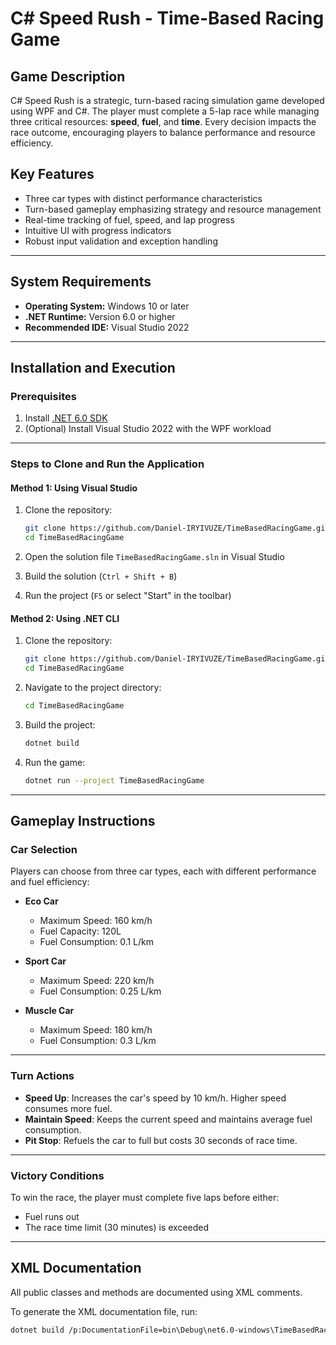 # C# Speed Rush - Time-Based Racing Game

## Game Description

C# Speed Rush is a strategic, turn-based racing simulation game developed using WPF and C#. The player must complete a 5-lap race while managing three critical resources: **speed**, **fuel**, and **time**. Every decision impacts the race outcome, encouraging players to balance performance and resource efficiency.

## Key Features

* Three car types with distinct performance characteristics
* Turn-based gameplay emphasizing strategy and resource management
* Real-time tracking of fuel, speed, and lap progress
* Intuitive UI with progress indicators
* Robust input validation and exception handling

---

## System Requirements

* **Operating System:** Windows 10 or later
* **.NET Runtime:** Version 6.0 or higher
* **Recommended IDE:** Visual Studio 2022

---

## Installation and Execution

### Prerequisites

1. Install [.NET 6.0 SDK](https://dotnet.microsoft.com/en-us/download/dotnet/6.0)
2. (Optional) Install Visual Studio 2022 with the WPF workload

---

### Steps to Clone and Run the Application

#### Method 1: Using Visual Studio

1. Clone the repository:

   ```bash
   git clone https://github.com/Daniel-IRYIVUZE/TimeBasedRacingGame.git
   cd TimeBasedRacingGame
   ```
2. Open the solution file `TimeBasedRacingGame.sln` in Visual Studio
3. Build the solution (`Ctrl + Shift + B`)
4. Run the project (`F5` or select "Start" in the toolbar)

#### Method 2: Using .NET CLI

1. Clone the repository:

   ```bash
   git clone https://github.com/Daniel-IRYIVUZE/TimeBasedRacingGame.git
   cd TimeBasedRacingGame
   ```
2. Navigate to the project directory:

   ```bash
   cd TimeBasedRacingGame
   ```
3. Build the project:

   ```bash
   dotnet build
   ```
4. Run the game:

   ```bash
   dotnet run --project TimeBasedRacingGame
   ```

---

## Gameplay Instructions

### Car Selection

Players can choose from three car types, each with different performance and fuel efficiency:

* **Eco Car**

  * Maximum Speed: 160 km/h
  * Fuel Capacity: 120L
  * Fuel Consumption: 0.1 L/km

* **Sport Car**

  * Maximum Speed: 220 km/h
  * Fuel Consumption: 0.25 L/km

* **Muscle Car**

  * Maximum Speed: 180 km/h
  * Fuel Consumption: 0.3 L/km

---

### Turn Actions

* **Speed Up**: Increases the car's speed by 10 km/h. Higher speed consumes more fuel.
* **Maintain Speed**: Keeps the current speed and maintains average fuel consumption.
* **Pit Stop**: Refuels the car to full but costs 30 seconds of race time.

---

### Victory Conditions

To win the race, the player must complete five laps before either:

* Fuel runs out
* The race time limit (30 minutes) is exceeded

---

## XML Documentation

All public classes and methods are documented using XML comments.

To generate the XML documentation file, run:

```bash
dotnet build /p:DocumentationFile=bin\Debug\net6.0-windows\TimeBasedRacingGame.xml
```

